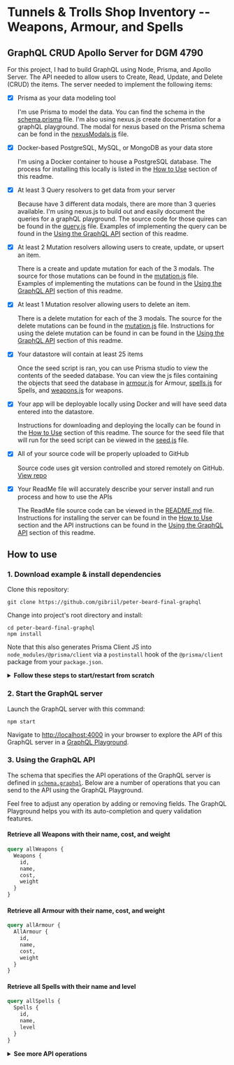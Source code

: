 # Tunnels & Trolls Shop Inventory -- Weapons, Armour, and Spells
## GraphQL CRUD Apollo Server for DGM 4790

For this project, I had to build GraphQL using Node, Prisma, and Apollo Server.  The API needed to allow users to Create, Read, Update, and Delete (CRUD) the items.  The server needed to implement the following items:

- [x] Prisma as your data modeling tool

    I'm use Prisma to model the data. You can find the schema in the [schema.prisma](https://github.com/gibriil/peter-beard-final-graphql/blob/master/prisma/schema.prisma) file. I'm also using nexus.js create documentation for a graphQL playground. The modal for nexus based on the Prisma schema can be fond in the [nexusModals.js](https://github.com/gibriil/peter-beard-final-graphql/blob/master/src/nexusModals.js) file.

- [x] Docker-based PostgreSQL, MySQL, or MongoDB as your data store

    I'm using a Docker container to house a PostgreSQL database. The process for installing this locally is listed in the [How to Use](https://github.com/gibriil/peter-beard-final-graphql#how-to-use) section of this readme.

- [x] At least 3 Query resolvers to get data from your server

    Because have 3 different data modals, there are more than 3 queries available. I'm using nexus.js to build out and easily document the queries for a graphQL playground. The source code for those quires can be found in the [query.js](https://github.com/gibriil/peter-beard-final-graphql/blob/master/src/query.js) file. Examples of implementing the query can be found in the [Using the GraphQL API](https://github.com/gibriil/peter-beard-final-graphql#3-using-the-graphql-api) section of this readme.

- [x] At least 2 Mutation resolvers allowing users to create, update, or upsert an item.

    There is a create and update mutation for each of the 3 modals. The source for those mutations can be found in the [mutation.js](https://github.com/gibriil/peter-beard-final-graphql/blob/master/src/mutation.js) file. Examples of implementing the mutations can be found in the [Using the GraphQL API](https://github.com/gibriil/peter-beard-final-graphql#3-using-the-graphql-api) section of this readme.

- [x] At least 1 Mutation resolver allowing users to delete an item.

    There is a delete mutation for each of the 3 modals. The source for the delete mutations can be found in the [mutation.js](https://github.com/gibriil/peter-beard-final-graphql/blob/master/src/mutation.js) file. Instructions for using the delete mutation can be found in can be found in the [Using the GraphQL API](https://github.com/gibriil/peter-beard-final-graphql#3-using-the-graphql-api) section of this readme.

- [x] Your datastore will contain at least 25 items

    Once the seed script is ran, you can use Prisma studio to view the contents of the seeded database. You can view the js files containing the objects that seed the database in [armour.js](https://github.com/gibriil/peter-beard-final-graphql/blob/master/prisma/seed-files/armour.js) for Armour, [spells.js](https://github.com/gibriil/peter-beard-final-graphql/blob/master/prisma/seed-files/spells.js) for Spells, and [weapons.js](https://github.com/gibriil/peter-beard-final-graphql/blob/master/prisma/seed-files/weapons.js) for weapons.

- [x] Your app will be deployable locally using Docker and will have seed data entered into the datastore.

    Instructions for downloading and deploying the locally can be found in the [How to Use](https://github.com/gibriil/peter-beard-final-graphql#how-to-use) section of this readme. The source for the seed file that will run for the seed script can be viewed in the [seed.js](https://github.com/gibriil/peter-beard-final-graphql/blob/master/prisma/seed.js) file.

- [x] All of your source code will be properly uploaded to GitHub

    Source code uses git version controlled and stored remotely on GitHub. [View repo](https://github.com/gibriil/peter-beard-final-graphql)

- [x] Your ReadMe file will accurately describe your server install and run process and how to use the APIs

    The ReadMe file source code can be viewed in the [README.md]() file. Instructions for installing the server can be found in the [How to Use](https://github.com/gibriil/peter-beard-final-graphql#how-to-use) section and the API instructions can be found in the [Using the GraphQL API](https://github.com/gibriil/peter-beard-final-graphql#3-using-the-graphql-api) section of this readme.

## How to use

### 1. Download example & install dependencies

Clone this repository:

```
git clone https://github.com/gibriil/peter-beard-final-graphql
```

Change into project's root directory and install:

```
cd peter-beard-final-graphql
npm install
```

Note that this also generates Prisma Client JS into `node_modules/@prisma/client` via a `postinstall` hook of the `@prisma/client` package from your `package.json`.

<Details><Summary><strong>Follow these steps to start/restart from scratch</strong></Summary>

If you have an existing Docker container running and want to restart from scratch, run the `nuke` npm script:

```
npm run nuke
```

Create a new database instance and migrate it by running the `migrateDB` npm script:

```
npm run migrateDB
```

Generate the Prisma Client code by running the `generate` npm script:

```
npm run generate
```

Seed the database by running the `seed` npm script:

```
npm run seed
```
</Details>

### 2. Start the GraphQL server

Launch the GraphQL server with this command:

```
npm start
```

Navigate to [http://localhost:4000](http://localhost:4000) in your browser to explore the API of this GraphQL server in a [GraphQL Playground](https://github.com/prisma/graphql-playground).

### 3. Using the GraphQL API

The schema that specifies the API operations of the GraphQL server is defined in [`schema.graphql`](https://github.com/gibriil/peter-beard-final-graphql/blob/master/src/generated/schema.graphql). Below are a number of operations that you can send to the API using the GraphQL Playground.

Feel free to adjust any operation by adding or removing fields. The GraphQL Playground helps you with its auto-completion and query validation features.

#### Retrieve all Weapons with their name, cost, and weight

```graphql
query allWeapons {
  Weapons {
    id,
    name,
    cost,
    weight
  }
}
```
#### Retrieve all Armour with their name, cost, and weight

```graphql
query allArmour {
  AllArmour {
    id,
    name,
    cost,
    weight
  }
}
```

#### Retrieve all Spells with their name and level

```graphql
query allSpells {
  Spells {
    id,
    name,
    level
  }
}
```

<Details><Summary><strong>See more API operations</strong></Summary>

#### Create a new Weapon

```graphql
mutation createOneWeapon {
  createOneWeapon(data: {
    name:        ,//String
    category:    ,//String
    type:        ,//String
    dice:        ,//Int
    adds:        ,//Int
    strengthReq: ,//Int
    dexReq:      ,//Int
    cost:        ,//Int
    weight:      ,//Int
    range:       ,//String
    length:      ,//String
    extraInfo:   //String
      }) {
    id,
    name,
    dice,
    adds,
    cost,
    weight
  }
}
```

#### Read a specific Weapon by id

```graphql
  query getWeapon {
    Weapon(where: {id:"__ITEM_ID__"}) {
      id,
      name
    }
  }
```

#### Update a Weapon

```graphql
mutation updateOneWeapon {
  updateOneWeapon(data: {
    name:        ,//String
    category:    ,//String
    type:        ,//String
    dice:        ,//Int
    adds:        ,//Int
    strengthReq: ,//Int
    dexReq:      ,//Int
    cost:        ,//Int
    weight:      ,//Int
    range:       ,//String
    length:      ,//String
    extraInfo:   //String
    }, where: {
      id: "__ITEM_ID__"
    }) {
    id,
    name,
    dice,
    adds,
    cost,
    weight
  }
}
```

#### Delete a specific Weapon by id

```graphql
mutation deleteOneWeapon {
  deleteOneWeapon(where: {
    id: "__ITEM_ID__"
  }) {
    id,
    name
  }
}
```

> **Note**: You need to replace the `__ITEM_ID__` placeholder with an actual `id` from a Weapon. You can find one e.g. using the `allWeapons` query to list all of the given Weapons.

#### Create a new Armour

```graphql
mutation createOneArmour {
  createOneArmour(data: {
    name:        ,//String
    category:    ,//String
    type:        ,//String
    hits:        ,//Int
    strengthReq: ,//Int
    cost:        ,//Int
    weight:      ,//Int
    extraInfo:   //String
  }) {
    id,
    name
  }
}
```

#### Read a specific Armour by id

```graphql
  query getArmour {
    Armour(where: {id:"__ITEM_ID__"}) {
      id,
      name
    }
  }
```

#### Update an Armour

```graphql
mutation updateOneArmour {
  updateOneArmour(data: {
    name:        ,//String
    category:    ,//String
    type:        ,//String
    hits:        ,//Int
    strengthReq: ,//Int
    cost:        ,//Int
    weight:      ,//Int
    extraInfo:   //String
  }, where: {
    id: "__ITEM_ID__"
  }) {
    id,
    name
  }
}
```

#### Delete a specific Armour by id

```graphql
mutation deleteOneArmour {
  deleteOneArmour(where: {
    id: "__ITEM_ID__"
  }) {
    id,
    name
  }
}
```

> **Note**: You need to replace the `__ITEM_ID__` placeholder with an actual `id` from a Armour. You can find one e.g. using the `allArmour` query to list all of the given Armours.

#### Create a new Spell

```graphql
mutation createOneSpell {
  createOneSpell(data: {
    name:        ,//String
    level:       ,//Int
    description: ,//String
    cost:        ,//String
    range:       ,//String
    symbol:      //String
  }) {
    id,
    name
  }
}
```

#### Read a specific Spell by id

```graphql
  query getSpell {
    Spell(where: {id:"__ITEM_ID__"}) {
      id,
      name
    }
  }
```

#### Update a Spell

```graphql
mutation updateOneSpell {
  updateOneSpell(data: {
    name:        ,//String
    level:       ,//Int
    description: ,//String
    cost:        ,//String
    range:       ,//String
    symbol:      //String
  }, where: {
    id: "__ITEM_ID__"
  }) {
    id,
    name
  }
}
```

#### Delete a specific Spell by id

```graphql
mutation deleteOneSpell {
  deleteOneSpell(where: {
    id: "__ITEM_ID__"
  }) {
    id,
    name
  }
}
```

> **Note**: You need to replace the `__ITEM_ID__` placeholder with an actual `id` from a Spell. You can find one e.g. using the `allSpells` query to list all of the given Spells.

</Details>
